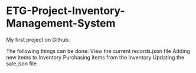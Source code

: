 # ETG-Project-Inventory-Management-System
My first project on Github. 

The following things can be done:
View the current records.json file
Adding new items to Inventory
Purchasing items from the Inventory
Updating the sale.json file
